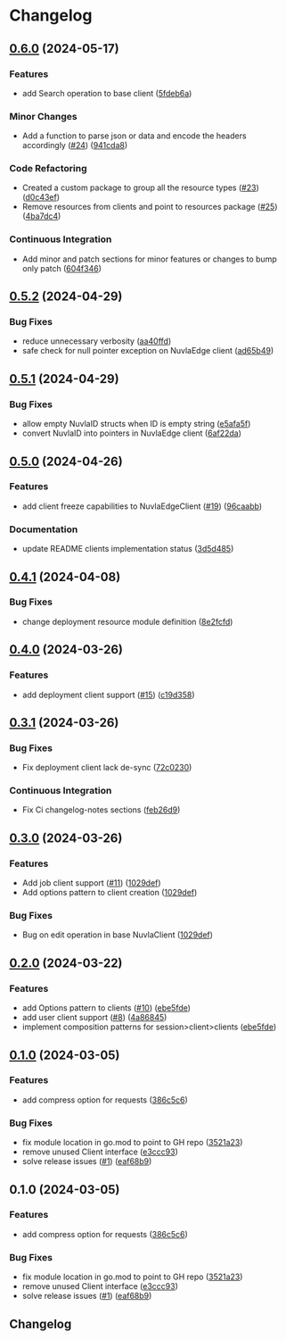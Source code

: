 # Changelog

## [0.6.0](https://github.com/nuvla/api-client-go/compare/v0.5.2...v0.6.0) (2024-05-17)


### Features

* add Search operation to base client ([5fdeb6a](https://github.com/nuvla/api-client-go/commit/5fdeb6ab9129bb20ae0ed25b007af3dcada9ddcc))


### Minor Changes

* Add a function to parse json or data and encode the headers accordingly ([#24](https://github.com/nuvla/api-client-go/issues/24)) ([941cda8](https://github.com/nuvla/api-client-go/commit/941cda8caeb24d5af3a08cbf601426174d3e33e5))


### Code Refactoring

* Created a custom package to group all the resource types ([#23](https://github.com/nuvla/api-client-go/issues/23)) ([d0c43ef](https://github.com/nuvla/api-client-go/commit/d0c43efec1c737e01b728d49d7b9749ca042fae9))
* Remove resources from clients and point to resources package ([#25](https://github.com/nuvla/api-client-go/issues/25)) ([4ba7dc4](https://github.com/nuvla/api-client-go/commit/4ba7dc4279f16a79bbcedf2f00607ad753058be2))


### Continuous Integration

* Add minor and patch sections for minor features or changes to bump only patch ([604f346](https://github.com/nuvla/api-client-go/commit/604f346ff7921a0dd440220e07b28d51b8618a6b))

## [0.5.2](https://github.com/nuvla/api-client-go/compare/v0.5.1...v0.5.2) (2024-04-29)


### Bug Fixes

* reduce unnecessary verbosity ([aa40ffd](https://github.com/nuvla/api-client-go/commit/aa40ffd34ea6dbebd7332fb58c77324ade601f0b))
* safe check for null pointer exception on NuvlaEdge client ([ad65b49](https://github.com/nuvla/api-client-go/commit/ad65b49676ef6c68076a438e948001439adc496c))

## [0.5.1](https://github.com/nuvla/api-client-go/compare/v0.5.0...v0.5.1) (2024-04-29)


### Bug Fixes

* allow empty NuvlaID structs when ID is empty string ([e5afa5f](https://github.com/nuvla/api-client-go/commit/e5afa5f88db2bc73ed7dc60e5630ece87e9b5ac3))
* convert NuvlaID into pointers in NuvlaEdge client ([6af22da](https://github.com/nuvla/api-client-go/commit/6af22dab57b8b8ccc20f509165b6d42fb8272672))

## [0.5.0](https://github.com/nuvla/api-client-go/compare/v0.4.1...v0.5.0) (2024-04-26)


### Features

* add client freeze capabilities to NuvlaEdgeClient ([#19](https://github.com/nuvla/api-client-go/issues/19)) ([96caabb](https://github.com/nuvla/api-client-go/commit/96caabb3cbc5da3541eaf87dba4cfcca0efbd068))


### Documentation

* update README clients implementation status ([3d5d485](https://github.com/nuvla/api-client-go/commit/3d5d4858945007d05416fe2a0fc30786195633b2))

## [0.4.1](https://github.com/nuvla/api-client-go/compare/v0.4.0...v0.4.1) (2024-04-08)


### Bug Fixes

* change deployment resource module definition ([8e2fcfd](https://github.com/nuvla/api-client-go/commit/8e2fcfd0ab42423ceef9e312ef030df50a9ba53a))

## [0.4.0](https://github.com/nuvla/api-client-go/compare/v0.3.1...v0.4.0) (2024-03-26)


### Features

* add deployment client support ([#15](https://github.com/nuvla/api-client-go/issues/15)) ([c19d358](https://github.com/nuvla/api-client-go/commit/c19d358e09b4eb4e1e8e55eb37b6211444340ff7))

## [0.3.1](https://github.com/nuvla/api-client-go/compare/v0.3.0...v0.3.1) (2024-03-26)


### Bug Fixes

* Fix deployment client lack de-sync ([72c0230](https://github.com/nuvla/api-client-go/commit/72c02300856d9056fe1aafa25d5ccc25bc31988e))


### Continuous Integration

* Fix Ci changelog-notes sections ([feb26d9](https://github.com/nuvla/api-client-go/commit/feb26d9252abec2ebc78e2a4134aa6dce6918b31))

## [0.3.0](https://github.com/nuvla/api-client-go/compare/v0.2.0...v0.3.0) (2024-03-26)


### Features

* Add job client support ([#11](https://github.com/nuvla/api-client-go/issues/11)) ([1029def](https://github.com/nuvla/api-client-go/commit/1029def4bf17bc290409b961106ce98d40ab67dd))
* Add options pattern to client creation ([1029def](https://github.com/nuvla/api-client-go/commit/1029def4bf17bc290409b961106ce98d40ab67dd))


### Bug Fixes

* Bug on edit operation in base NuvlaClient ([1029def](https://github.com/nuvla/api-client-go/commit/1029def4bf17bc290409b961106ce98d40ab67dd))

## [0.2.0](https://github.com/nuvla/api-client-go/compare/v0.1.0...v0.2.0) (2024-03-22)


### Features

* add Options pattern to clients ([#10](https://github.com/nuvla/api-client-go/issues/10)) ([ebe5fde](https://github.com/nuvla/api-client-go/commit/ebe5fdea1b1c9dd89140760df1212e366e5095db))
* add user client support ([#8](https://github.com/nuvla/api-client-go/issues/8)) ([4a86845](https://github.com/nuvla/api-client-go/commit/4a86845c0947099c7117db98c479b83fe22986c7))
* implement composition patterns for session&gt;client>clients ([ebe5fde](https://github.com/nuvla/api-client-go/commit/ebe5fdea1b1c9dd89140760df1212e366e5095db))

## [0.1.0](https://github.com/nuvla/api-client-go/compare/v0.1.0...v0.1.0) (2024-03-05)


### Features

* add compress option for requests ([386c5c6](https://github.com/nuvla/api-client-go/commit/386c5c629c2877a465fee4ccd17ebde89882fee4))


### Bug Fixes

* fix module location in go.mod to point to GH repo ([3521a23](https://github.com/nuvla/api-client-go/commit/3521a2366f7335b9f722b815572f6c3649e93f2b))
* remove unused Client interface ([e3ccc93](https://github.com/nuvla/api-client-go/commit/e3ccc93f8e74d68e0434c8e4557eb783e084892b))
* solve release issues ([#1](https://github.com/nuvla/api-client-go/issues/1)) ([eaf68b9](https://github.com/nuvla/api-client-go/commit/eaf68b95ebd70d6152e4f2b72a708b694d8c4566))

## 0.1.0 (2024-03-05)


### Features

* add compress option for requests ([386c5c6](https://github.com/nuvla/api-client-go/commit/386c5c629c2877a465fee4ccd17ebde89882fee4))


### Bug Fixes

* fix module location in go.mod to point to GH repo ([3521a23](https://github.com/nuvla/api-client-go/commit/3521a2366f7335b9f722b815572f6c3649e93f2b))
* remove unused Client interface ([e3ccc93](https://github.com/nuvla/api-client-go/commit/e3ccc93f8e74d68e0434c8e4557eb783e084892b))
* solve release issues ([#1](https://github.com/nuvla/api-client-go/issues/1)) ([eaf68b9](https://github.com/nuvla/api-client-go/commit/eaf68b95ebd70d6152e4f2b72a708b694d8c4566))

## Changelog
